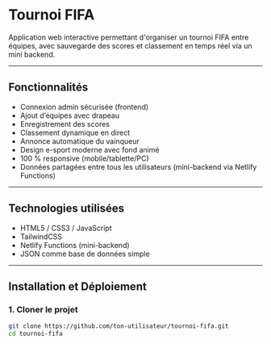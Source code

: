 # Tournoi FIFA 

Application web interactive permettant d'organiser un tournoi FIFA entre équipes, avec sauvegarde des scores et classement en temps réel via un mini backend.

---

## Fonctionnalités

- Connexion admin sécurisée (frontend)
- Ajout d’équipes avec drapeau
- Enregistrement des scores
- Classement dynamique en direct
- Annonce automatique du vainqueur
- Design e-sport moderne avec fond animé
- 100 % responsive (mobile/tablette/PC)
- Données partagées entre tous les utilisateurs (mini-backend via Netlify Functions)

---


## Technologies utilisées

- HTML5 / CSS3 / JavaScript
- TailwindCSS
- Netlify Functions (mini-backend)
- JSON comme base de données simple

---

## Installation et Déploiement

### 1. Cloner le projet

```bash
git clone https://github.com/ton-utilisateur/tournoi-fifa.git
cd tournoi-fifa
